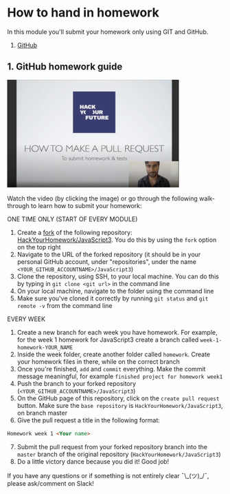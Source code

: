 # How to hand in homework

In this module you'll submit your homework only using GIT and GitHub.

1. [GitHub](https://www.github.com/HackYourFuture/JavaScript3)

## 1. GitHub homework guide

<a href="http://www.youtube.com/watch?feature=player_embedded&v=CpYARPYGQU8" target="_blank"><img src="./assets/submit-homework.png" width="400" height="250" alt="HYF Video" /></a>

Watch the video (by clicking the image) or go through the following walk-through to learn how to submit your homework:

ONE TIME ONLY (START OF EVERY MODULE)

1. Create a [fork](https://help.github.com/en/articles/fork-a-repo) of the following repository: [HackYourHomework/JavaScript3](https://www.github.com/hackyourhomework/javascript3). You do this by using the `fork` option on the top right
2. Navigate to the URL of the forked repository (it should be in your personal GitHub account, under "repositories", under the name `<YOUR_GITHUB_ACCOUNTNAME>/JavaScript3`)
3. Clone the repository, using SSH, to your local machine. You can do this by typing in `git clone <git url>` in the command line
4. On your local machine, navigate to the folder using the command line
5. Make sure you've cloned it correctly by running `git status` and `git remote -v` from the command line

EVERY WEEK

1. Create a new branch for each week you have homework. For example, for the week 1 homework for JavaScript3 create a branch called `week-1-homework-YOUR_NAME`
2. Inside the week folder, create another folder called `homework`. Create your homework files in there, while on the correct branch
3. Once you're finished, `add` and `commit` everything. Make the commit message meaningful, for example `finished project for homework week1`
4. Push the branch to your forked repository (`<YOUR_GITHUB_ACCOUNTNAME>/JavaScript3`)
5. On the GitHub page of this repository, click on the `create pull request` button. Make sure the `base repository` is `HackYourHomework/JavaScript3`, on branch master
6. Give the pull request a title in the following format:

```markdown
Homework week 1 <Your name>
```

7. Submit the pull request from your forked repository branch into the `master` branch of the original repository (`HackYourHomework/JavaScript3`)
8. Do a little victory dance because you did it! Good job!

If you have any questions or if something is not entirely clear ¯\\\_(ツ)\_/¯, please ask/comment on Slack!
